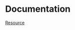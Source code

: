 # Documentation

[Resource](https://se-education.org/learningresources/contents/projectManagement/documentation.html) 
